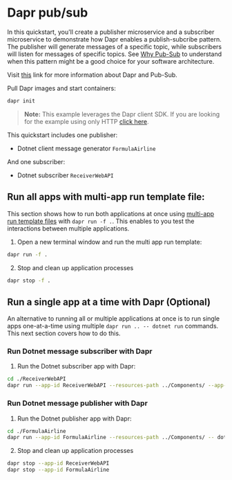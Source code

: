 # Dapr pub/sub

In this quickstart, you'll create a publisher microservice and a subscriber microservice to demonstrate how Dapr enables a publish-subcribe pattern. The publisher will generate messages of a specific topic, while subscribers will listen for messages of specific topics. See [Why Pub-Sub](https://docs.dapr.io/developing-applications/building-blocks/pubsub/pubsub-overview/) to understand when this pattern might be a good choice for your software architecture.

Visit [this](https://docs.dapr.io/developing-applications/building-blocks/pubsub/) link for more information about Dapr and Pub-Sub.

Pull Dapr images and start containers:

```bash
dapr init
```

> **Note:** This example leverages the Dapr client SDK. If you are looking for the example using only HTTP [click here](../http).

This quickstart includes one publisher:

- Dotnet client message generator `FormulaAirline`

And one subscriber:

- Dotnet subscriber `ReceiverWebAPI`

## Run all apps with multi-app run template file:

This section shows how to run both applications at once using [multi-app run template files](https://docs.dapr.io/developing-applications/local-development/multi-app-dapr-run/multi-app-overview/) with `dapr run -f .`. This enables to you test the interactions between multiple applications.

1. Open a new terminal window and run the multi app run template:

```bash
dapr run -f .
```

2. Stop and clean up application processes

```bash
dapr stop -f .
```

## Run a single app at a time with Dapr (Optional)

An alternative to running all or multiple applications at once is to run single apps one-at-a-time using multiple `dapr run .. -- dotnet run` commands. This next section covers how to do this.

### Run Dotnet message subscriber with Dapr

1. Run the Dotnet subscriber app with Dapr:

```bash
cd ./ReceiverWebAPI
dapr run --app-id ReceiverWebAPI --resources-path ../Components/ --app-port 7005 -- dotnet run
```

### Run Dotnet message publisher with Dapr

1. Run the Dotnet publisher app with Dapr:

```bash
cd ./FormulaAirline
dapr run --app-id FormulaAirline --resources-path ../Components/ -- dotnet run
```

2. Stop and clean up application processes

```bash
dapr stop --app-id ReceiverWebAPI
dapr stop --app-id FormulaAirline
```
